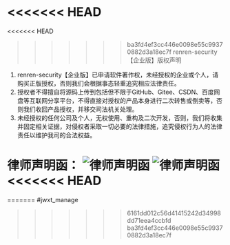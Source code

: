 <<<<<<< HEAD
=======
<<<<<<< HEAD
>>>>>>> ba3fd4ef3cc446e0098e55c99370882d3a18ec7f
renren-security【企业版】版权声明

1. renren-security【企业版】已申请软件著作权，未经授权的企业或个人，请购买正版授权，否则我们会根据事态轻重追究相应法律责任。
2. 授权者不得擅自将源码上传到包括但不限于GitHub、Gitee、CSDN、百度网盘等互联网分享平台，不得直接对授权的产品本身进行二次转售或倒卖等，否则我们收回产品授权，并移交司法机关处理。
3. 未经授权的任何公司及个人，无权使用、重构及二次开发，否则，我们将收集并固定相关证据，对侵权者采取一切必要的法律措施，追究侵权行为人的法律责任以维护我司的合法权益。

律师声明函：
![律师声明函](https://www.renren.io/res/images/lawyer_letter-1.jpg "在这里输入图片标题")
![律师声明函](https://www.renren.io/res/images/lawyer_letter-2.jpg "在这里输入图片标题")
<<<<<<< HEAD
=======
=======
#jwxt_manage
>>>>>>> 6161dd012c56d41415242d34998dd71eea4ccbfd
>>>>>>> ba3fd4ef3cc446e0098e55c99370882d3a18ec7f
